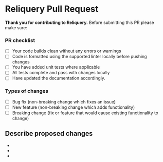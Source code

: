 # Reliquery Pull Request

**Thank you for contributing to Reliquery.**
Before submitting this PR please make sure:

### PR checklist

- [ ] Your code builds clean without any errors or warnings
- [ ] Code is formatted using the supported linter locally before pushing changes
- [ ] You have added unit tests where applicable
- [ ] All tests complete and pass with changes locally
- [ ] Have updated the documentation accordingly.

### Types of changes

- [ ] Bug fix (non-breaking change which fixes an issue)
- [ ] New feature (non-breaking change which adds functionality)
- [ ] Breaking change (fix or feature that would cause existing functionality to change)

## Describe proposed changes

-
-
-
